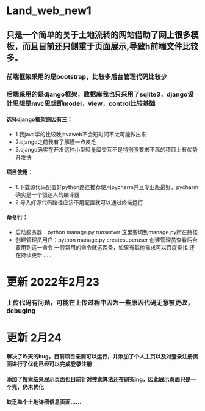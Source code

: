 # Land_web_new1
## 只是一个简单的关于土地流转的网站借助了网上很多模板，而且目前还只侧重于页面展示,导致h前端文件比较多。
### 前端框架采用的是bootstrap，比较多后台管理代码比较少
### 后端采用的是django框架，数据库我也只采用了sqlite3，django设计思想是mvc思想即model，view，control比较基础
#### 选择django框架原因有三：
- 1.我java学的比较晚javaweb不会短时间不太可能做出来
- 2.django之前我有了解懂一点皮毛
- 3.django确实在开发这种小型轻量级交互不是特别强要求不高的项目上有优势开发快
#### 项目使用：
- 1.下载源代码配置好python路径推荐使用pycharm并且专业版最好，pycharm确实是一个很迷人的编译器
- 2.导入好源代码路径应该不用配置就可以通过终端运行
#### 命令行：
- 启动服务器：python manage.py runserver 这里要切到manage.py所在路径
- 创建管理员用户：python manage.py createsuperuser 创建管理员查看后台要用到这一命令
一般常用的命令就这两条，如果有其他需求可以百度查找
还在持续更新......
# 更新 2022年2月23
### 上传代码有问题，可能在上传过程中因为一些原因代码无意被更改，debuging 
# 更新 2月24
#### 解决了昨天的bug，目前项目亲测可以运行，并添加了个人主页以及对登录注册页面进行了优化已经可以完成登录注册
#### 添加了搜索结果展示页面但目前针对搜索算法还在研究ing，因此展示页面只是一个壳，仍未优化
#### 缺乏单个土地详细信息页面......
